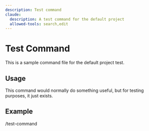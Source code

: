 ```yaml
---
description: Test command
claude:
  description: A test command for the default project
  allowed-tools: search,edit
---
```


# Test Command

This is a sample command file for the default project test.

## Usage

This command would normally do something useful, but for testing purposes, it just exists.

## Example

/test-command